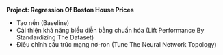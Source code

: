 **Project: Regression Of Boston House Prices**
- Tạo nền (Baseline)
- Cải thiện khả năng biểu diễn bằng chuẩn hóa (Lift Performance By Standardizing The Dataset)
- Điều chỉnh cấu trúc mạng nơ-ron (Tune The Neural Network Topology)
